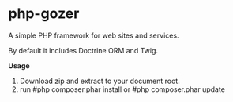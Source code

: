 # php-gozer
A simple PHP framework for web sites and services.

By default it includes Doctrine ORM and Twig.

<b>Usage</b>
1) Download zip and extract to your document root.
2) run #php composer.phar install or #php composer.phar update
